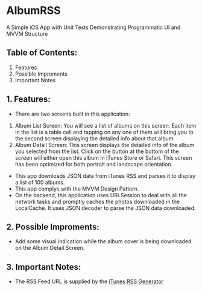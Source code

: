 # AlbumRSS
A Simple iOS App with Unit Tests Demonstrating Programmatic UI and MVVM Structure

## Table of Contents:
1. Features
2. Possible Improments
3. Important Notes

## 1. Features:
* There are two screens built in this application:
1. Album List Screen: You will see a list of albums on this screen. Each item in the list is a table cell and tapping on any one of them will bring you to the second screen displaying the detailed info about that album.
2. Album Detail Screen: This screen displays the detailed info of the album you selected from the list. Click on the button at the buttom of the screen will either open this album in iTunes Store or Safari. This screen has been optimized for both portrait and landscape orientation.
* This app downloads JSON data from iTunes RSS and parses it to display a list of 100 albums.
* This app complys with the MVVM Design Pattern.
* On the backend, this application uses URLSession to deal with all the network tasks and promptly caches the photos downloaded in the LocalCache. It uses JSON decoder to parse the JSON data downloaded.

## 2. Possible Improments:
* Add some visual indication while the album cover is being downloaded on the Album Detail Screen.

## 3. Important Notes:
* The RSS Feed URL is supplied by the [iTunes RSS Generator](https://rss.itunes.apple.com/en-us)
